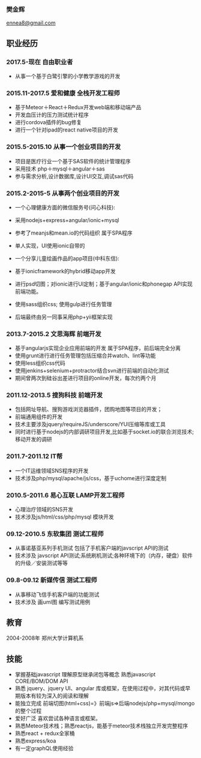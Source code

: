 ### 樊金辉
ennea8@gmail.com 

## 职业经历
### 2017.5-现在 自由职业者
 * 从事一个基于白鹭引擎的小学教学游戏的开发

### 2015.11-2017.5 爱和健康  全栈开发工程师 
* 基于Meteor＋React＋Redux开发web端和移动端产品
* 开发血压计的压力测试统计程序
* 进行cordova插件的bug修复
* 进行一个针对ipad的react native项目的开发

### 2015.5-2015.10 从事一个创业项目的开发

* 项目是医疗行业一个基于SAS软件的统计管理程序
* 采用技术 php＋mysql＋angular＋sas
* 参与需求分析,设计数据库,设计UI交互,调试sas代码
	
	
### 2015.2-2015-5 从事两个创业项目的开发
 * 一个心理健康方面的微信服务号(问心科技):
 * 采用nodejs+express+angular/ionic+mysql 
 * 参考了meanjs和mean.io的代码组织 属于SPA程序
 * 单人实现，UI使用ionic自带的
	    
	
 * 一个分享儿童绘画作品的app项目(中科东信):
 * 基于ionicframework的hybrid移动app开发
 * 进行psd切图；对ionic进行UI定制；基于angular/ionic和phonegap API实现前端功能。
 * 使用sass组织css; 使用gulp进行任务管理
 * 后端最终由另一同事采用php+yii框架实现
	    
### 2013.7-2015.2 文思海辉 前端开发 
* 基于angularjs实现企业应用前端的开发 属于SPA程序，前后端完全分离
* 使用grunt进行进行任务管理包括压缩合并watch、lint等功能
* 使用less组织css代码
* 使用jenkins+selenium+protractor结合svn进行前端的自动化测试
* 期间曾两次到硅谷出差进行项目的online开发，每次约两个月
      

### 2011.12-2013.5 搜狗科技 前端开发  
* 包括网址导航、搜狗游戏浏览器插件，团购地图等项目的开发；
* 前端通用组件的开发
* 技术主要涉及jquery/requireJS/underscore/YUI压缩等库或工具
* 同时进行基于nodejs的内部调研项目开发,比如基于socket.io的联合浏览技术;移动开发的调研
      
### 2011.7-2011.12 IT帮
* 一个IT运维领域SNS程序的开发
* 技术涉及php/mysql/apache/js/css，基于uchome进行深度定制
      
### 2010.5-2011.6 易心互联 LAMP开发工程师  
* 心理治疗领域的SNS开发 
* 技术涉及js/html/css/php/mysql 模块开发

### 09.12-2010.5 东软集团 测试工程师  
* 从事诺基亚系列手机测试 包括了手机客户端的javscript API的测试 
* 技术涉及 javscript API测试;系统刷机测试;各种环境下的（内存，硬盘）软件的升级／安装测试等等
          
### 09.8-09.12 新媒传信 测试工程师  
* 从事移动飞信手机客户端的功能测试
* 技术涉及 画uml图 编写测试用例

## 教育

2004-2008年 郑州大学计算机系

## 技能

* 掌握基础javascript 理解原型继承闭包等概念 熟悉javascript CORE/BOM/DOM API
* 熟悉 jquery、jquery UI、angular 库或框架，在使用过程中，对其代码或早期版本有较为深入的阅读和理解
* 能独立完成 前端切图(html+css)=》前端js=>后端nodejs/php+mysql/mongo的整个过程
* 爱好广泛 喜欢尝试各种语言或框架。
* 熟悉Meteor技术栈；熟悉reactjs，能基于meteor技术栈独立开发完整程序
* 熟悉react + redux全家桶
* 熟悉express/koa
* 有一定graphQL使用经验


